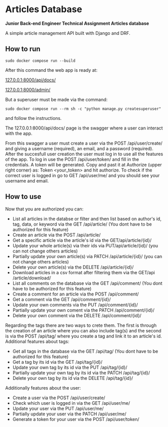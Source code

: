 # Articles Database
**Junior Back-end Engineer Technical  Assignment Articles database**

A simple article management API built with Django and DRF.

## How to run
```sudo docker compose run --build```

After this command the web app is ready at:

[127.0.0.1:8000/api/docs/](127.0.0.1:8000/api/docs/)

[127.0.0.1:8000/admin/](127.0.0.1:8000/admin/)

But a superuser must be made via the command:

```sudo docker compose run --rm sh -c "python manage.py createsuperuser"```

and follow the instructions.

The 127.0.0.1:8000/api/docs/ page is the swagger where a user can interact with the app.

From this swagger a user must create a user via the POST /api/user/create/ and giving a username (required), an email, and a password (required).
After the succesfull user creation the user must log in to use all the features of the app. To log in use the POST /api/user/token/ and fill in
the credentials. A token will be generated. Copy and past it at Authorize (upper right corner) as: Token <your_token> and hit authorize.
To check if the correct user is logged in go to GET ​/api​/user​/me​/ and you should see your username and email.

## How to use
Now that you are authorized you can:
- List all articles in the databse or filter and then list based on author's id, tag, data, or keyword via the GET /api​/article​/ (You dont have to be authorized for this feature)
- Create an article via the POST ​/api​/article​/
- Get a specific article via the article's id via the GET ​/api​/article​/{id}​/
- Update your whole article(s) via their ids via PUT ​/api​/article​/{id}​/ (you can not change others articles)
- Partially update your own article(s) via PATCH /api​/article​/{id}​/ (you can not change others articles)
- Delete your own article(s) via the DELETE ​/api​/article​/{id}​/
- Download articles in a csv format after filtering them via the GET ​/api​/article​/download​/
- List all comments on the database via the GET /api​/comment​/ (You dont have to be authorized for this feature)
- Create a comment for an article via the POST /api​/comment​/
- Get a comment via the GET /api​/comment​/{id}​/
- Update your own comments via the PUT /api​/comment​/{id}​/
- Partially update your own coment via the PATCH /api​/comment​/{id}​/
- Delete your own comment via the DELETE /api​/comment​/{id}​/

Regarding the tags there are two ways to crete them. The first is through the creation of an article where you can also include tag(s) and the second is via the POST /api​/tag​/ where you create a tag and link it to an article's id. Additional features about tags:
- Get all tags in the database via the GET /api​/tag​/ (You dont have to be authorized for this feature)
- Get a tag by its id via the GET /api​/tag​/{id}​/
- Update your own tag by its id via the PUT ​/api​/tag​/{id}​/
- Partially update your own tag by its id via the PATCH /api​/tag​/{id}​/
- Delete your own tag by its id via the DELETE /api​/tag​/{id}​/

Additionally features about the user:
- Create a user via the POST /api​/user​/create​/
- Check which user is logged in via the GET /api​/user​/me​/
- Update your user via the PUT /api​/user​/me​/
- Partially update your user via the PATCH /api​/user​/me​/
- Generate a token for your user via the POST /api​/user​/token​/